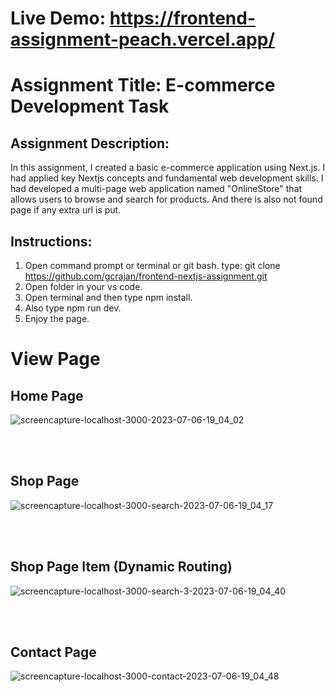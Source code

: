 
# Live Demo: https://frontend-assignment-peach.vercel.app/



# Assignment Title: E-commerce Development Task

## Assignment Description:

In this assignment, I created a basic e-commerce application using Next.js. I had applied key Nextjs concepts and fundamental web development skills. I had developed a multi-page web application named "OnlineStore" that allows users to browse and search for products.
And there is also not found page if any extra url is put.

## Instructions:

1. Open command prompt or terminal or git bash.
   type: git clone https://github.com/gcrajan/frontend-nextjs-assignment.git
2. Open folder in your vs code. 
3. Open terminal and then type npm install.
4. Also type npm run dev.
5. Enjoy the page.


# View Page

## Home Page

![screencapture-localhost-3000-2023-07-06-19_04_02](https://github.com/gcrajan/frontend-assignment/assets/57903373/dd9e77f1-c0d4-496b-8cbe-e8619f77db9f)

<br/>
<br/>

## Shop Page

![screencapture-localhost-3000-search-2023-07-06-19_04_17](https://github.com/gcrajan/frontend-assignment/assets/57903373/67b651a8-a298-45c5-8099-3b4745eb6baa)

<br/>
<br/>

## Shop Page Item (Dynamic Routing)

![screencapture-localhost-3000-search-3-2023-07-06-19_04_40](https://github.com/gcrajan/frontend-assignment/assets/57903373/12829570-5d01-4f8e-8a93-c8aee8b2e044)

<br/>
<br/>

## Contact Page

![screencapture-localhost-3000-contact-2023-07-06-19_04_48](https://github.com/gcrajan/frontend-assignment/assets/57903373/827f782c-a6bb-4fa4-bf17-2d22c92c9cba)


